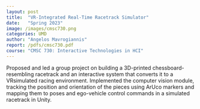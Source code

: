 ```yaml
---
layout: post
title:  "VR-Integrated Real-Time Racetrack Simulator"
date:   "Spring 2023"
image: /images/cmsc730.png
categories: UMD
author: "Angelos Mavrogiannis"
report: /pdfs/cmsc730.pdf
course: "CMSC 730: Interactive Technologies in HCI"
---
```


Proposed and led a group project on building a 3D-printed chessboard-resembling racetrack and an interactive system that converts it to a VRsimulated racing environment. Implemented the computer vision module, tracking the position and orientation of the pieces using ArUco markers and mapping them to poses and ego-vehicle control commands in a simulated racetrack in Unity.